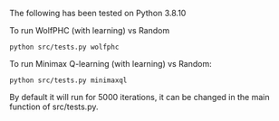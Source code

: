 The following has been tested on Python 3.8.10

To run WolfPHC (with learning) vs Random

```
python src/tests.py wolfphc
```

To run Minimax Q-learning (with learning) vs Random:

```
python src/tests.py minimaxql
```

By default it will run for 5000 iterations, it can be changed in the main function of src/tests.py.